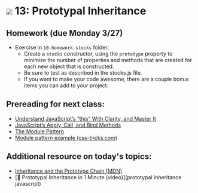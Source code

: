 # ![](https://ga-dash.s3.amazonaws.com/production/assets/logo-9f88ae6c9c3871690e33280fcf557f33.png) 13: Prototypal Inheritance

## Homework (due Monday 3/27)

- Exercise in `10-homework-stocks` folder:
    - Create a `stocks` constructor, using the `prototype` property to minimize the number of properties and methods that are created for each new object that is constructed. 
    - Be sure to test as described in the stocks.js file.
    - If you want to make your code awesome, there are a couple bonus items you can add to your project.

## Prereading for next class:

- [Understand JavaScript’s “this” With Clarity, and Master It](http://javascriptissexy.com/understand-javascripts-this-with-clarity-and-master-it/)
- [JavaScript’s Apply, Call, and Bind Methods](http://javascriptissexy.com/javascript-apply-call-and-bind-methods-are-essential-for-javascript-professionals/)
- [The Module Pattern](https://addyosmani.com/resources/essentialjsdesignpatterns/book/)
- [Module pattern example (css-tricks.com)](https://css-tricks.com/how-do-you-structure-javascript-the-module-pattern-edition/)

## Additional resource on today's topics:

- [Inheritance and the Prototype Chain (MDN)](https://developer.mozilla.org/en-US/docs/Web/JavaScript/Inheritance_and_the_prototype_chain)
- [&#127909; Prototypal Inheritance in 1 Minute (video)](prototypal inheritance javascript)
